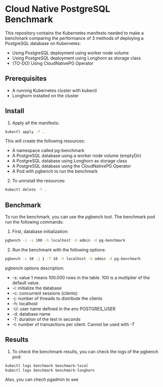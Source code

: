 # Cloud Native PostgreSQL Benchmark

This repository contains the Kubernetes manifests needed to make a benchmark comparing the performance of 3 methods of deploying a PostgreSQL database on Kubernetes:
- Using PostgreSQL deployment using worker node volume
- Using PostgreSQL deployment using Longhorn as storage class
- (TO-DO) Using CloudNativePG Operator


## Prerequisites
- A running Kubernetes cluster with kubectl
- Longhorn installed on the cluster

## Install

1. Apply all the manifests:
```bash
kubectl apply -f .
```

This will create the following resources:
- A namespace called pg-benchmark
- A PostgreSQL database using a worker node volume (emptyDir)
- A PostgreSQL database using Longhorn as storage class
- A PostgreSQL database using the CloudNativePG Operator
- A Pod with pgbench to run the benchmark


2. To uninstall the resources:
```bash
kubectl delete -f .
```

## Benchmark

To run the benchmark, you can use the pgbench tool. The benchmark pod run the following commands:

1. First, database initialization:
```bash	
pgbench -i -s 100 -h localhost -U admin -d pg-benchmark
```

2. Run the benchmark with the following options:
```bash
pgbench -c 10 -j 1 -T 10 -h localhost -U admin -d pg-benchmark
```

pgbench options description:
- -s: value 1 means 100.000 rows in the table. 100 is a multiplier of the default value.
- -i: initialize the database
- -c: concurrent sessions (clients)
- -j: number of threads to distribute the clients
- -h: localhost
- -U: user name defined in the env POSTGRES_USER
- -d: database name
- -T: duration of the test in seconds
- -t: number of transactions per client. Cannot be used with -T


## Results

1. To check the benchmark results, you can check the logs of the pgbench pod:
```bash
kubectl logs benchmark benchmark-local
kubectl logs benchmark benchmark-longhorn 
```

Also, you can chech pgadmin to see